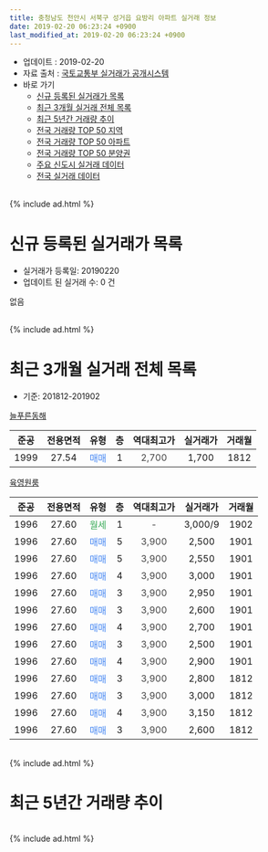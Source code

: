 ```yaml
---
title: 충청남도 천안시 서북구 성거읍 요방리 아파트 실거래 정보
date: 2019-02-20 06:23:24 +0900
last_modified_at: 2019-02-20 06:23:24 +0900
---
```


* 업데이트 : 2019-02-20
* 자료 출처 : [국토교통부 실거래가 공개시스템](http://rt.molit.go.kr)
* 바로 가기
    * [신규 등록된 실거래가 목록](#신규-등록된-실거래가-목록)
    * [최근 3개월 실거래 전체 목록](#최근-3개월-실거래-전체-목록)
    * [최근 5년간 거래량 추이](#최근-5년간-거래량-추이)
    * [전국 거래량 TOP 50 지역](https://inasie.github.io/apt-trade-info/최근-3개월-전국에서-가장-거래가-많이-발생한-지역)
    * [전국 거래량 TOP 50 아파트](https://inasie.github.io/apt-trade-info/최근-3개월-전국에서-가장-거래가-많이-발생한-아파트)
    * [전국 거래량 TOP 50 분양권](https://inasie.github.io/apt-trade-info/최근-3개월-전국에서-가장-거래가-많이-발생한-분양권)
    * [주요 신도시 실거래 데이터](https://inasie.github.io/apt-trade-info/주요-신도시)
    * [전국 실거래 데이터](https://inasie.github.io/apt-trade-info/전국)
<br>
{% include ad.html %}
<br>

# 신규 등록된 실거래가 목록
* 실거래가 등록일: 20190220
* 업데이트 된 실거래 수: 0 건

없음

<br>
{% include ad.html %}
<br>

# 최근 3개월 실거래 전체 목록
* 기준: 201812-201902


[늘푸른동해](https://search.naver.com/search.naver?query=%EC%B6%A9%EC%B2%AD%EB%82%A8%EB%8F%84+%EC%B2%9C%EC%95%88%EC%8B%9C+%EC%84%9C%EB%B6%81%EA%B5%AC+%EC%84%B1%EA%B1%B0%EC%9D%8D+%EC%9A%94%EB%B0%A9%EB%A6%AC+%EB%8A%98%ED%91%B8%EB%A5%B8%EB%8F%99%ED%95%B4)

|준공|전용면적|유형|층|역대최고가|실거래가|거래월|
|:---:|:---:|:---:|:---:|:---:|:---:|:---:|
|1999|27.54|<span style="color:#4285f3">매매</span>|1|<span style="color:#444444">2,700</span>|1,700|1812|

[육영원룸](https://search.naver.com/search.naver?query=%EC%B6%A9%EC%B2%AD%EB%82%A8%EB%8F%84+%EC%B2%9C%EC%95%88%EC%8B%9C+%EC%84%9C%EB%B6%81%EA%B5%AC+%EC%84%B1%EA%B1%B0%EC%9D%8D+%EC%9A%94%EB%B0%A9%EB%A6%AC+%EC%9C%A1%EC%98%81%EC%9B%90%EB%A3%B8)

|준공|전용면적|유형|층|역대최고가|실거래가|거래월|
|:---:|:---:|:---:|:---:|:---:|:---:|:---:|
|1996|27.60|<span style="color:#34a853">월세</span>|1|<span style="color:#444444">-</span>|3,000/9|1902|
|1996|27.60|<span style="color:#4285f3">매매</span>|5|<span style="color:#444444">3,900</span>|2,500|1901|
|1996|27.60|<span style="color:#4285f3">매매</span>|5|<span style="color:#444444">3,900</span>|2,550|1901|
|1996|27.60|<span style="color:#4285f3">매매</span>|4|<span style="color:#444444">3,900</span>|3,000|1901|
|1996|27.60|<span style="color:#4285f3">매매</span>|3|<span style="color:#444444">3,900</span>|2,950|1901|
|1996|27.60|<span style="color:#4285f3">매매</span>|3|<span style="color:#444444">3,900</span>|2,600|1901|
|1996|27.60|<span style="color:#4285f3">매매</span>|4|<span style="color:#444444">3,900</span>|2,700|1901|
|1996|27.60|<span style="color:#4285f3">매매</span>|3|<span style="color:#444444">3,900</span>|2,500|1901|
|1996|27.60|<span style="color:#4285f3">매매</span>|4|<span style="color:#444444">3,900</span>|2,900|1901|
|1996|27.60|<span style="color:#4285f3">매매</span>|3|<span style="color:#444444">3,900</span>|2,800|1812|
|1996|27.60|<span style="color:#4285f3">매매</span>|3|<span style="color:#444444">3,900</span>|3,000|1812|
|1996|27.60|<span style="color:#4285f3">매매</span>|4|<span style="color:#444444">3,900</span>|3,150|1812|
|1996|27.60|<span style="color:#4285f3">매매</span>|3|<span style="color:#444444">3,900</span>|2,600|1812|


<br>
{% include ad.html %}
<br>

# 최근 5년간 거래량 추이


<div style="width:100%;">
    <canvas id="deal_progress" height="200"></canvas>
</div>

<script>
new Chart(document.getElementById("deal_progress"), {
    type: 'line',
    data: {
        labels: ['201402','201403','201404','201405','201406','201407','201408','201409','201410','201411','201412','201501','201502','201503','201504','201505','201506','201507','201508','201509','201510','201511','201512','201601','201602','201603','201604','201605','201606','201607','201608','201609','201610','201611','201612','201701','201702','201703','201704','201705','201706','201707','201708','201709','201710','201711','201712','201801','201802','201803','201804','201805','201806','201807','201808','201809','201810','201811','201812','201901','201902'],
        datasets: [{
            label: '매매',
            pointRadius: 1,
            data: [1, 1, 4, 1, 2, 0, 3, 3, 1, 5, 8, 7, 5, 9, 10, 12, 5, 6, 5, 7, 3, 5, 6, 6, 3, 8, 2, 10, 1, 5, 8, 2, 10, 4, 7, 3, 7, 5, 5, 3, 3, 9, 7, 5, 3, 9, 5, 4, 1, 7, 1, 2, 3, 1, 3, 2, 3, 4, 5, 8, 0],
            borderColor: "rgba(255, 201, 14, 1)",
            backgroundColor: "rgba(255, 201, 14, 0.5)",
            fill: false,
            lineTension: 0
        },{
            label: '전월세',
            pointRadius: 1,
            data: [4, 0, 3, 4, 0, 0, 2, 6, 2, 1, 1, 5, 2, 3, 3, 1, 2, 1, 0, 2, 6, 1, 3, 1, 1, 4, 1, 1, 5, 2, 2, 2, 3, 3, 4, 1, 4, 3, 2, 3, 1, 1, 2, 4, 4, 1, 3, 1, 2, 2, 4, 4, 2, 0, 1, 1, 2, 0, 0, 0, 1],
            borderColor: "rgba(0, 141, 185, 1)",
            backgroundColor: "rgba(0, 141, 185, 0.5)",
            fill: false,
            lineTension: 0
        }
        ]
    },
    options: {
        responsive: true,
        title: {
            display: false
        },
        tooltips: {
            mode: 'index',
            intersect: false
        },
        hover: {
            mode: 'nearest',
            intersect: true
        },
        scales: {
            xAxes: [{
                display: true,
                scaleLabel: {
                    display: true,
                    labelString: '년/월'
                }
            }],
            yAxes: [{
                display: true,
                ticks: {
                    suggestedMin: 0,
                },
                scaleLabel: {
                    display: true,
                    labelString: '실거래 수'
                }
            }]
        }
    }
});

</script>


<br>
{% include ad.html %}
<br>

